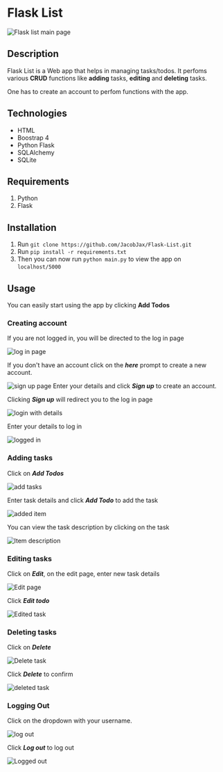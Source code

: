 # Flask List
![Flask list main page](illustrations/main_page.PNG)

## Description
Flask List is a Web app that helps in managing tasks/todos. It perfoms various **CRUD** functions like **adding** tasks, **editing** and **deleting** tasks.

One has to create an account to perfom functions with the app.


## Technologies
* HTML
* Boostrap 4
* Python Flask
* SQLAlchemy
* SQLite


## Requirements
1. Python
1. Flask


## Installation
1. Run `git clone https://github.com/JacobJax/Flask-List.git`
1. Run `pip install -r requirements.txt`
1. Then you can now run `python main.py` to view the app on `localhost/5000`


## Usage
You can easily start using the app by clicking **Add Todos**


### **Creating account**
If you are not logged in, you will be directed to the log in page

![log in page](illustrations/log_in.PNG)

If you don't have an account click on the _**here**_ prompt to create a new account.

![sign up page](illustrations/sign_up.PNG) 
Enter your details and click _**Sign up**_ to create an account.

Clicking _**Sign up**_ will redirect you to the log in page

![login with details](illustrations/login_w_details.PNG)

Enter your details to log in

![logged in](illustrations/main_l_page.PNG)

### **Adding tasks**
Click on _**Add Todos**_

![add tasks](illustrations/add_page.PNG)

Enter task details and click _**Add Todo**_ to add the task

![added item](illustrations/added_item.PNG)

You can view the task description by clicking on the task

![Item description](illustrations/expanded_item.PNG)

### **Editing tasks**
Click on _**Edit**_, on the edit page, enter new task details

![Edit page](illustrations/edit_page.PNG)

Click _**Edit todo**_

![Edited task](illustrations/edited_page.PNG)


### **Deleting tasks**
Click on _**Delete**_

![Delete task](illustrations/delete_modal.PNG)

Click _**Delete**_ to confirm

![deleted task](illustrations/deleted_page.PNG)

### **Logging Out**
Click on the dropdown with your username. 

![log out](illustrations/logout.PNG)

Click _**Log out**_ to log out

![Logged out](illustrations/logeed_out.PNG)
